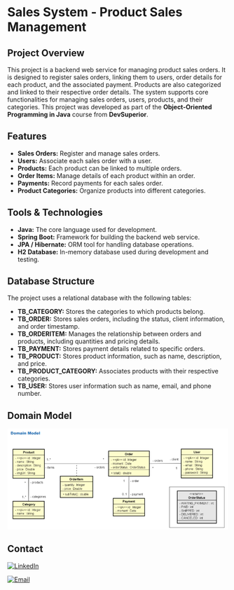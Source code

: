 # Sales System - Product Sales Management

## Project Overview
This project is a backend web service for managing product sales orders. It is designed to register sales orders, linking them to users, order details for each product, and the associated payment. Products are also categorized and linked to their respective order details. The system supports core functionalities for managing sales orders, users, products, and their categories. This project was developed as part of the **Object-Oriented Programming in Java** course from **DevSuperior**.

## Features
- **Sales Orders:** Register and manage sales orders.
- **Users:** Associate each sales order with a user.
- **Products:** Each product can be linked to multiple orders.
- **Order Items:** Manage details of each product within an order.
- **Payments:** Record payments for each sales order.
- **Product Categories:** Organize products into different categories.

## Tools & Technologies
- **Java:** The core language used for development.
- **Spring Boot:** Framework for building the backend web service.
- **JPA / Hibernate:** ORM tool for handling database operations.
- **H2 Database:** In-memory database used during development and testing.

## Database Structure
The project uses a relational database with the following tables:

- **TB_CATEGORY:** Stores the categories to which products belong.
- **TB_ORDER:** Stores sales orders, including the status, client information, and order timestamp.
- **TB_ORDERITEM:** Manages the relationship between orders and products, including quantities and pricing details.
- **TB_PAYMENT:** Stores payment details related to specific orders.
- **TB_PRODUCT:** Stores product information, such as name, description, and price.
- **TB_PRODUCT_CATEGORY:** Associates products with their respective categories.
- **TB_USER:** Stores user information such as name, email, and phone number.

## Domain Model
![Domain Model](https://github.com/hrsantos99/project-springboot3-jpa/blob/main/assets/domainModel.png?raw=true)

## Contact
[![LinkedIn](https://img.shields.io/badge/LinkedIn-0077B5?style=for-the-badge&logo=linkedin&logoColor=white)](https://www.linkedin.com/in/seu-usuario-linkedin)

[![Email](https://img.shields.io/badge/Email-henriquersantos99@outlook.com-blue?style=flat-square)](mailto:henriquersantos99@outlook.com)
